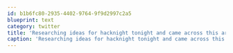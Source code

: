 ```yaml
---
id: b1b6fc80-2935-4402-9764-9f9d2997c2a5
blueprint: text
category: twitter
title: 'Researching ideas for hacknight tonight and came across this art project that used Mechanical Turk: tenthousandcents.com/top.html'
caption: 'Researching ideas for hacknight tonight and came across this art project that used Mechanical Turk: <a href="http://www.tenthousandcents.com/top.html" title="http://www.tenthousandcents.com/top.html" class="link link_untco">tenthousandcents.com/top.html</a>'
---
```

